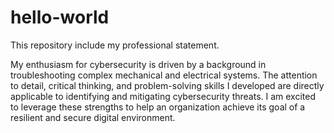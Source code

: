 # hello-world
This repository include my professional statement.

My enthusiasm for cybersecurity is driven by a background in troubleshooting complex mechanical and electrical systems. The attention to detail, critical thinking, and problem-solving skills I developed are directly applicable to identifying and mitigating cybersecurity threats. I am excited to leverage these strengths to help an organization achieve its goal of a resilient and secure digital environment.
